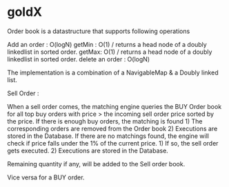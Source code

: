 # goldX

Order book is a datastructure that supports following operations

Add an order : O(logN)
getMin : O(1) / returns a head node of a doubly linkedlist in sorted order.
getMax: O(1) / returns a head node of a doubly linkedlist in sorted order.
delete an order : O(logN)

The implementation is a combination of a NavigableMap & a Doubly linked list.

Sell Order :

When a sell order comes, the matching engine queries the BUY Order book for all top buy orders with price > the incoming sell order price sorted by the price. 
If there is enough buy orders, the matching is found 
    1) The corresponding orders are removed from the Order book
    2) Executions are stored in the Database.
    If there are no matchings found, the engine will check if price falls under the 1% of the current price.
        1) If so, the sell order gets executed.
        2) Executions are stored in the Database.
        
Remaining quantity if any, will be added to the Sell order book.

Vice versa for a BUY order.
